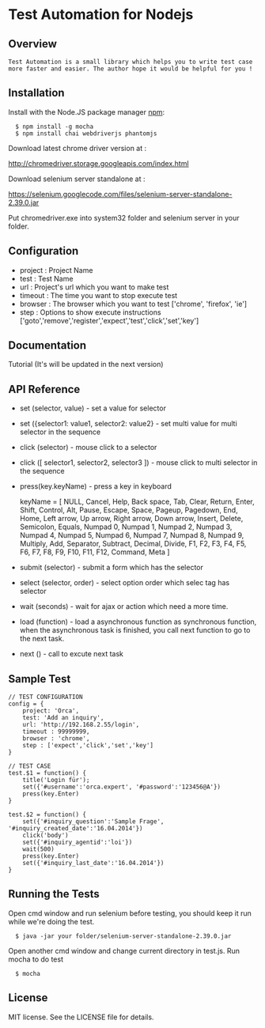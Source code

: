 Test Automation for Nodejs
===============
## Overview        
	Test Automation is a small library which helps you to write test case more faster and easier. The author hope it would be helpful for you !
	
## Installation	
 	
  Install with the Node.JS package manager [npm](http://npmjs.org/):

      $ npm install -g mocha
      $ npm install chai webdriverjs phantomjs

  Download latest chrome driver version at :
  
  http://chromedriver.storage.googleapis.com/index.html
	  
  Download selenium server standalone at :
  
  https://selenium.googlecode.com/files/selenium-server-standalone-2.39.0.jar
	  
  Put chromedriver.exe into system32 folder and selenium server in your folder.

## Configuration  

  * project : Project Name
  * test : Test Name
  * url : Project's url which you want to make test
  * timeout : The time you want to stop execute test
  * browser : The browser which you want to test
  ['chrome', 'firefox', 'ie']
  * step : Options to show execute instructions
  ['goto','remove','register','expect','test','click','set','key']


## Documentation

  Tutorial (It's will be updated in the next version)
  
## API Reference

  * set (selector, value) - set a value for selector

  * set ({selector1: value1, selector2: value2} - set multi value for multi selector in the sequence
	
  * click (selector) - mouse click to a selector 
	
  * click ([ selector1, selector2, selector3 ]) - mouse click to multi selector in the sequence
	
  * press(key.keyName) - press a key in keyboard

    keyName = [ NULL, Cancel, Help, Back space, Tab, Clear, Return, Enter, Shift, Control, Alt, Pause, Escape, Space, Pageup, Pagedown, End, Home, Left arrow, Up arrow, Right arrow, Down arrow, Insert, Delete, Semicolon, Equals, Numpad 0, Numpad 1, Numpad 2, Numpad 3, Numpad 4, Numpad 5, Numpad 6, Numpad 7, Numpad 8, Numpad 9, Multiply, Add, Separator, Subtract, Decimal, Divide, F1, F2, F3, F4, F5, F6, F7, F8, F9, F10, F11, F12, Command, Meta ]

  * submit (selector)  - submit a form which has the selector
	 
  * select (selector, order) - select option order which selec tag has selector 
	
  * wait (seconds) - wait for ajax or action which need a more time.	
 
  * load (function) - load a asynchronous function as synchronous function, when the asynchronous task is finished, you call next function to go to the next task. 
  
  * next () - call to excute next task   
   
  
## Sample Test
  
	// TEST CONFIGURATION
    config = {
        project: 'Orca',  
        test: 'Add an inquiry', 
        url: 'http://192.168.2.55/login',
        timeout : 99999999,
        browser : 'chrome', 
        step : ['expect','click','set','key'] 
    }   
   
	// TEST CASE   
	test.$1 = function() {   
		title('Login für');       
		set({'#username':'orca.expert', '#password':'123456@A'}) 
		press(key.Enter)
	}  

	test.$2 = function() {
		set({'#inquiry_question':'Sample Frage', '#inquiry_created_date':'16.04.2014'})
		click('body')
		set({'#inquiry_agentid':'loi'}) 
		wait(500)
		press(key.Enter)
		set({'#inquiry_last_date':'16.04.2014'})
	}  
  
  
## Running the Tests

  Open cmd window and run selenium before testing, you should keep it run while we're doing the test.
	
	  $ java -jar your folder/selenium-server-standalone-2.39.0.jar 
  
  Open another cmd window and change current directory in test.js. Run mocha to do test

      $ mocha
 
## License

  MIT license. See the LICENSE file for details.